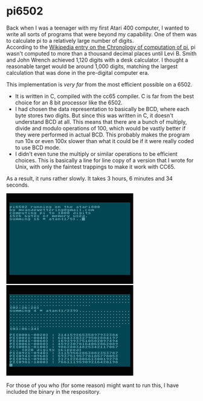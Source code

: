 # pi6502

Back when I was a teenager with my first Atari 400 computer, I wanted to write all sorts of 
programs that were beyond my capability.  One of them was to calculate pi to a relatively
large number of digits.  
According to the [Wikipedia entry on the Chronology of computation of pi](https://en.wikipedia.org/wiki/Chronology_of_computation_of_%CF%80), pi wasn't computed to more than a thousand decimal places until Levi B. Smith
and John Wrench achieved 1,120 digits with a desk calculator.  I thought a reasonable target would be
around 1,000 digits, matching the largest calculation that was done in the pre-digital computer era.

This implementation is _very far_ from the most efficient possible on a 6502.  

- It is written in C, compiled with the cc65 compiler.  C is far from the best choice
for an 8 bit processor like the 6502.
- I had chosen the data representation to basically be BCD, where each byte stores two
digits.  But since this was written in C, it doesn't understand BCD at all.  This means that
there are a bunch of multiply, divide and modulo operations of 100, which would be vastly
better if they were performed in actual BCD.  This probably makes the program run 10x or even
100x slower than what it could be if it were really coded to use BCD mode.
- I didn't even tune the multiply or similar operations to be efficient choices.  This is basically
a line for line copy of a version that I wrote for Unix, with only the faintest trappings to make 
it work with CC65.

As a result, it runs rather slowly.  It takes 3 hours, 6 minutes and 34 seconds. 

![start screen](atari000.png)
![it is complete!](atari001.png)

For those of you who (for some reason) might want to run this, I have included the binary in the 
respository.

